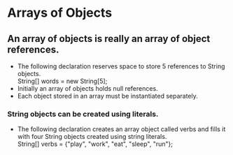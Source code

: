 # Arrays of Objects
## An array of objects is really an array of object references.
- The following declaration reserves space to store 5 references to String objects.  
        String[] words = new String[5];
- Initially an array of objects holds null references. 
- Each object stored in an array must be instantiated separately.

### String objects can be created using literals. 
- The following declaration creates an array object called verbs and fills it with four String objects
created using string literals.  
    String[] verbs = {"play", "work", "eat", "sleep", "run"};
